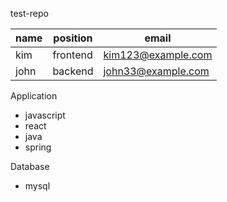test-repo

| name | position | email |
| ---- | -------- | ----- |
| kim  | frontend | kim123@example.com |
| john | backend  | john33@example.com |

Application
- javascript
- react
- java
- spring

Database
- mysql
